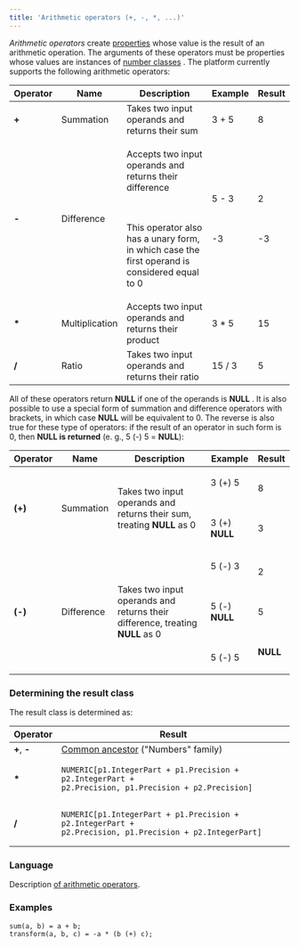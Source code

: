 ```yaml
---
title: 'Arithmetic operators (+, -, *, ...)'
---
```


*Arithmetic operators* create [properties](Properties.md) whose value is the result of an arithmetic operation. The arguments of these operators must be properties whose values are instances of [number classes](Built-in_classes.md) . The platform currently supports the following arithmetic operators:

|Operator|Name|Description|Example|Result|
|---|---|---|---|---|
|<strong>+</strong>|Summation|Takes two input operands and returns their sum|3 + 5|8|
|<strong>-</strong>|Difference|<p>Accepts two input operands and returns their difference</p><br/><p>This operator also has a unary form, in which case the first operand is considered equal to 0</p>|<p>5 - 3</p><br/><p>-3</p>|<p>2</p><br/><p>-3</p>|
|<strong>*</strong>|Multiplication|Accepts two input operands and returns their product|3 * 5|15|
|<strong>/</strong>|Ratio|Takes two input operands and returns their ratio|15 / 3|5|

All of these operators return **NULL** if one of the operands is **NULL** . It is also possible to use a special form of summation and difference operators with brackets, in which case **NULL** will be equivalent to 0. The reverse is also true for these type of operators: if the result of an operator in such form is 0, then **NULL is returned** (e. g., 5 (-) 5 = **NULL**):

|<strong>Operator</strong>|<strong>Name</strong>|<strong>Description</strong>|<strong>Example</strong>|<strong>Result</strong>|
|---|---|---|---|---|
|<strong>(+)</strong>|Summation|Takes two input operands and returns their sum, treating <strong>NULL</strong> as 0|<p>3 (+) 5</p><br/><p>3 (+) <strong>NULL</strong></p>|<p>8</p><br/><p>3</p>|
|<strong>(-)</strong>|Difference|Takes two input operands and returns their difference, treating <strong>NULL</strong> as 0|<p>5 (-) 3</p><br/><p>5 (-) <strong>NULL</strong></p><br/><p>5 (-) 5</p>|<p>2</p><br/><p>5</p><br/><p><strong>NULL</strong></p>|

### Determining the result class

The result class is determined as:

|Operator|Result|
|---|---|
|<strong>+</strong>, <strong>-</strong>|[Common ancestor](Built-in_classes.md#commonparentclass) ("Numbers" family)|
|<strong>*</strong>|<pre><code>NUMERIC[p1.IntegerPart + p1.Precision + p2.IntegerPart + p2.Precision, p1.Precision + p2.Precision]</code></pre>|
|<strong>/</strong>|<pre><code>NUMERIC[p1.IntegerPart + p1.Precision + p2.IntegerPart + p2.Precision, p1.Precision + p2.IntegerPart]</code></pre>|

  

### Language

Description [of arithmetic operators](Arithmetic_operators.md).

### Examples

```lsf
sum(a, b) = a + b;
transform(a, b, c) = -a * (b (+) c);
```
